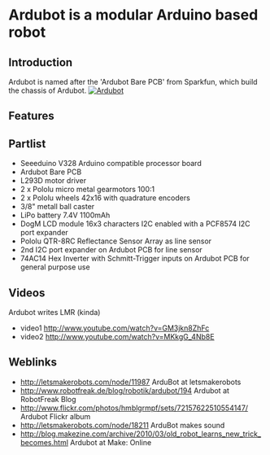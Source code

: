 <h1>Ardubot is a modular Arduino based robot</h2>

<h2>Introduction</h2>

Ardubot is named after the 'Ardubot Bare PCB' from Sparkfun, which build the chassis of Ardubot. 
[![Ardubot](http://farm3.static.flickr.com/2700/4032469329_bb50e8edd0_m.jpg)](https://github.com/robotfreak/robotfreak/tree/master/ardubot)


<h2>Features</h2>

<h2>Partlist</h2> 

 * Seeeduino V328 Arduino compatible processor board
 * Ardubot Bare PCB 
 * L293D motor driver
 * 2 x Pololu micro metal gearmotors 100:1
 * 2 x Pololu wheels 42x16 with quadrature encoders
 * 3/8" metall ball caster
 * LiPo battery 7.4V 1100mAh
 * DogM LCD module 16x3 characters I2C enabled with a PCF8574 I2C port expander
 * Pololu QTR-8RC Reflectance Sensor Array as line sensor 
 * 2nd I2C port expander on Ardubot PCB for line sensor
 * 74AC14 Hex Inverter with Schmitt-Trigger inputs on Ardubot PCB for general purpose use

<h2>Videos</h2> 

Ardubot writes LMR (kinda)

* video1 http://www.youtube.com/watch?v=GM3jkn8ZhFc
* video2 http://www.youtube.com/watch?v=MKkgG_4Nb8E

<h2>Weblinks</h2> 

 * http://letsmakerobots.com/node/11987 ArduBot at letsmakerobots
 * http://www.robotfreak.de/blog/robotik/ardubot/194 Ardubot at RobotFreak Blog
 * http://www.flickr.com/photos/hmblgrmpf/sets/72157622510554147/ Ardubot Flickr album
 * http://letsmakerobots.com/node/18211 ArduBot makes sound
 * http://blog.makezine.com/archive/2010/03/old_robot_learns_new_trick_becomes.html Ardubot at Make: Online
